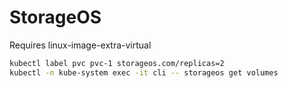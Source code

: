 # StorageOS

Requires linux-image-extra-virtual

~~~sh
kubectl label pvc pvc-1 storageos.com/replicas=2
kubectl -n kube-system exec -it cli -- storageos get volumes
~~~
